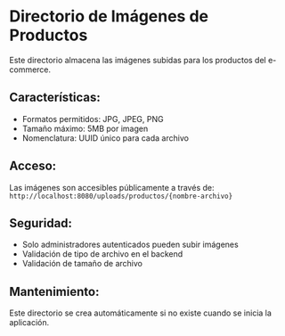 # Directorio de Imágenes de Productos

Este directorio almacena las imágenes subidas para los productos del e-commerce.

## Características:
- Formatos permitidos: JPG, JPEG, PNG
- Tamaño máximo: 5MB por imagen
- Nomenclatura: UUID único para cada archivo

## Acceso:
Las imágenes son accesibles públicamente a través de:
`http://localhost:8080/uploads/productos/{nombre-archivo}`

## Seguridad:
- Solo administradores autenticados pueden subir imágenes
- Validación de tipo de archivo en el backend
- Validación de tamaño de archivo

## Mantenimiento:
Este directorio se crea automáticamente si no existe cuando se inicia la aplicación.
